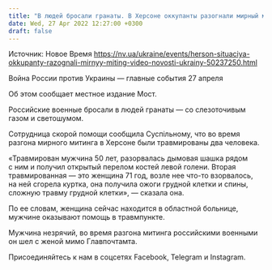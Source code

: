 ```yaml
---
title: "В людей бросали гранаты. В Херсоне оккупанты разогнали мирный митинг, двое пострадавших — видео"
date: Wed, 27 Apr 2022 12:27:00 +0300
draft: false
---
```

Источник: Новое Время https://nv.ua/ukraine/events/herson-situaciya-okkupanty-razognali-mirnyy-miting-video-novosti-ukrainy-50237250.html


Война России против Украины — главные события 27 апреля

Об этом сообщает местное издание Мост.

 Российские военные бросали в людей гранаты — со слезоточивым газом и светошумом.

Сотрудница скорой помощи сообщила Суспільному, что во время разгона мирного митинга в Херсоне были травмированы два человека.

«Травмирован мужчина 50 лет, разорвалась дымовая шашка рядом с ним и получил открытый перелом костей левой голени. Вторая травмированная — это женщина 71 год, возле нее что-то взорвалось, на ней сгорела куртка, она получила ожоги грудной клетки и спины, сложную травму грудной клетки», — сказала она.

По ее словам, женщина сейчас находится в областной больнице, мужчине оказывают помощь в травмпункте.

Мужчина незрячий, во время разгона митинга российскими военными он шел с женой мимо Главпочтамта.

Присоединяйтесь к нам в соцсетях Facebook, Telegram и Instagram.
